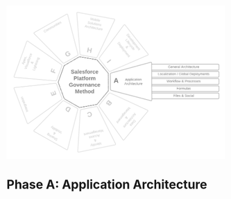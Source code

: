 <p align="center">
  <img src="https://github.com/SalesforcePlatformGovernanceMethod/phase-a/blob/dfc0367d0b69c5b2f8f1d018044e6391a363ed23/images/phase-a.png" title="Phase A">
</p>

<p align='center'>
  <h1>Phase A: Application Architecture</h1>
</p>
